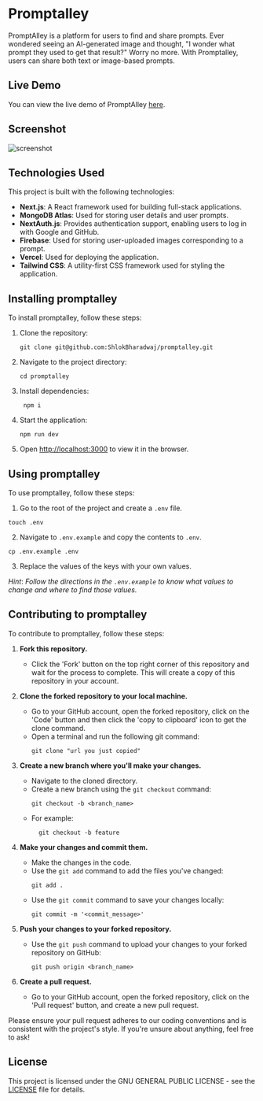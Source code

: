 # Promptalley

PromptAlley is a platform for users to find and share prompts. Ever wondered seeing an AI-generated image and thought, "I wonder what prompt they used to get that result?" Worry no more. With Promptalley, users can share both text or image-based prompts.

## Live Demo

You can view the live demo of PromptAlley [here](https://promptalley.vercel.app/).

## Screenshot

![screenshot](/public/assets/images/promptalley-screenshot.png)

## Technologies Used

This project is built with the following technologies:

- **Next.js**: A React framework used for building full-stack applications.
- **MongoDB Atlas**: Used for storing user details and user prompts.
- **NextAuth.js**: Provides authentication support, enabling users to log in with Google and GitHub.
- **Firebase**: Used for storing user-uploaded images corresponding to a prompt.
- **Vercel**: Used for deploying the application.
- **Tailwind CSS**: A utility-first CSS framework used for styling the application.

## Installing promptalley

To install promptalley, follow these steps:

1. Clone the repository:
   ```
   git clone git@github.com:ShlokBharadwaj/promptalley.git
   ```
2. Navigate to the project directory:
   ```
   cd promptalley
   ```
3. Install dependencies:
   ```
    npm i
    ```
4. Start the application:
   ```
   npm run dev
   ```
5. Open [http://localhost:3000](http://localhost:3000) to view it in the browser.

## Using promptalley

To use promptalley, follow these steps:

<!-- Create a .env files with keys, take .env.sample for reference-->

1. Go to the root of the project and create a `.env` file.

```
touch .env
```

2. Navigate to `.env.example` and copy the contents to `.env`.

```
cp .env.example .env
```

3. Replace the values of the keys with your own values.

*Hint*: _Follow the directions in the `.env.example` to know what values to change and where to find those values._

## Contributing to promptalley

To contribute to promptalley, follow these steps:

1. **Fork this repository.**
    - Click the 'Fork' button on the top right corner of this repository and wait for the process to complete. This will create a copy of this repository in your account.

2. **Clone the forked repository to your local machine.**
    - Go to your GitHub account, open the forked repository, click on the 'Code' button and then click the 'copy to clipboard' icon to get the clone command.
    - Open a terminal and run the following git command:
      ```
      git clone "url you just copied"
      ```

3. **Create a new branch where you'll make your changes.**
    - Navigate to the cloned directory.
    - Create a new branch using the `git checkout` command:
      ```
      git checkout -b <branch_name>
      ```
    - For example:
      ```
        git checkout -b feature
        ```


4. **Make your changes and commit them.**
    - Make the changes in the code.
    - Use the `git add` command to add the files you've changed:
      ```
      git add .
      ```
    - Use the `git commit` command to save your changes locally:
      ```
      git commit -m '<commit_message>'
      ```

5. **Push your changes to your forked repository.**
    - Use the `git push` command to upload your changes to your forked repository on GitHub:
      ```
      git push origin <branch_name>
      ```

6. **Create a pull request.**
    - Go to your GitHub account, open the forked repository, click on the 'Pull request' button, and create a new pull request.

Please ensure your pull request adheres to our coding conventions and is consistent with the project's style. If you're unsure about anything, feel free to ask!

## License

This project is licensed under the GNU GENERAL PUBLIC LICENSE - see the [LICENSE](./LICENSE) file for details.